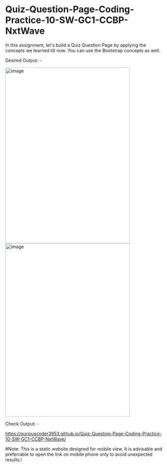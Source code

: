 # Quiz-Question-Page-Coding-Practice-10-SW-GC1-CCBP-NxtWave

In this assignment, let's build a Quiz Question Page by applying the concepts we learned till now. You can use the Bootstrap concepts as well.


Desired Output: -




<img width="392" height="553" alt="image" src="https://github.com/user-attachments/assets/e2179146-7bce-4cf4-b0b3-47abdfbd465d" />




<img width="392" height="545" alt="image" src="https://github.com/user-attachments/assets/df5051f8-c69b-4ff0-882e-7ea14d85572f" />



Check Output: -

https://quriouscoder3953.github.io/Quiz-Question-Page-Coding-Practice-10-SW-GC1-CCBP-NxtWave/


#Note: This is a static website designed for mobile view. It is advisable and preferrable to open the link on mobile phone only to avoid unexpected results.!
